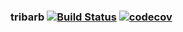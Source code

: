 ### tribarb [![Build Status](https://travis-ci.org/anith-manu/tribarb.svg?branch=main)](https://travis-ci.org/anith-manu/tribarb) [![codecov](https://codecov.io/gh/anith-manu/tribarb/branch/main/graph/badge.svg?token=9H8S38K8PC)](undefined)
